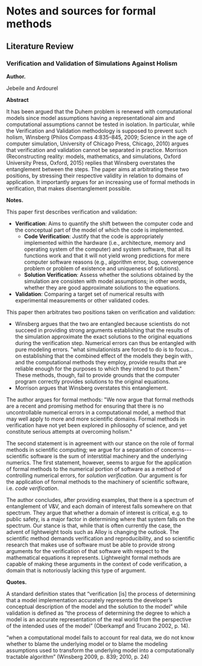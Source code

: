 # Notes and sources for formal methods

## Literature Review

### Verification and Validation of Simulations Against Holism

**Author.**

Jebeile and Ardourel

**Abstract**

It has been argued that the Duhem problem is renewed with computational models since model assumptions having a representational aim and computational assumptions cannot be tested in isolation. In particular, while the Verification and Validation methodology is supposed to prevent such holism, Winsberg (Philos Compass 4:835–845, 2009; Science in the age of computer simulation, University of Chicago Press, Chicago, 2010) argues that verification and validation cannot be separated in practice. Morrison (Reconstructing reality: models, mathematics, and simulations, Oxford University Press, Oxford, 2015) replies that Winsberg overstates the entanglement between the steps. The paper aims at arbitrating these two positions, by stressing their respective validity in relation to domains of application. It importantly argues for an increasing use of formal methods in verification, that makes disentanglement possible.

**Notes.**

This paper first describes verification and validation:

* **Verification**: Aims to quantify the shift between the computer code and the conceptual part of the model of which the code is implemented.
  * **Code Verification**: Justify that the code is appropriately implemented within the hardware (i.e., architecture, memory and operating system of the computer) and system software, that all its functions work and that it will not yield wrong predictions for mere computer software reasons (e.g., algorithm error, bug, convergence problem or problem of existence and uniqueness of solutions).
  * **Solution Verification**: Assess whether the solutions obtained by the simulation are consisten with model assumptions; in other words, whether they are good approximate solutions to the equations.
* **Validation**: Comparing a target set of numerical results with experimental measurements or other validated codes. 

This paper then arbitrates two positions taken on verification and validation: 

* Winsberg argues that the two are entangled because scientists do not succeed in providing strong arguments establishing that the results of the simulation approximate the exact solutions to the original equations during the verification step. Numerical errors can thus be entangled with pure modeling errors. "what simulationists are forced to do is to focus... on establishing that the combined effect of the models they begin with, and the computational methods they employ, provide results that are reliable enough for the purposes to which they intend to put them." These methods, though, fail to provide grounds that the computer program correctly provides solutions to the original equations. 
* Morrison argues that Winsberg overstates this entanglement.

The author argues for formal methods: "We now argue that formal methods are a recent and promising method for ensuring that there is no uncontrollable numerical errors in a computational model, a method that may well apply to more and more scientific domains. Formal methods in verification have not yet been explored in philosophy of science, and yet constitute serious attempts at overcoming holism."

The second statement is in agreement with our stance on the role of formal methods in scientific computing; we argue for a separation of concerns---scientific software is the sum of interstitial machinery and the underlying numerics. The first statement, however, seems to argue for the application of formal methods to the numerical portion of software as a method of controlling numerical errors, for *solution verification*. Our argument is for the application of formal methods to the machinery of scientific software, i.e. *code verification*.

The author concludes, after providing examples, that there is a spectrum of entanglement of V&V, and each domain of interest falls somewhere on that spectrum. They argue that whether a domain of interest is critical, e.g. to public safety, is a major factor in determining where that system falls on the spectrum. Our stance is that, while that is often currently the case, the advent of lightweight tools such as Alloy is changing the outlook. The scientific method demands verification and reproducibility, and so scientific research that makes use of software must be able to provide strong arguments for the verification of that software with respect to the mathematical equations it represents. Lightweight formal methods are capable of making these arguments in the context of code verification, a domain that is notoriously lacking this type of argument.

**Quotes.**

A standard definition states that “verification [is] the process of determining that a model implementation accurately represents the developer’s conceptual description of the model and the solution to the model” while validation is defined as “the process of determining the degree to which a model is an accurate representation of the real world from the perspective of the intended uses of the model” (Oberkampf and Trucano 2002, p. 14).

“when a computational model fails to account for real data, we do not know whether to blame the underlying model or to blame the modeling assumptions used to transform the underlying model into a computationally tractable algorithm” (Winsberg 2009, p. 839; 2010, p. 24)

